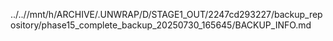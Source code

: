 ../..//mnt/h/ARCHIVE/.UNWRAP/D/STAGE1_OUT/2247cd293227/backup_repository/phase15_complete_backup_20250730_165645/BACKUP_INFO.md